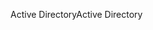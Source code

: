 <span data-ttu-id="d48ab-101">Active Directory</span><span class="sxs-lookup"><span data-stu-id="d48ab-101">Active Directory</span></span>
